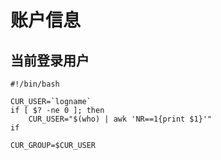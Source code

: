 # 账户信息

## 当前登录用户
```shell
#!/bin/bash

CUR_USER=`logname`
if [ $? -ne 0 ]; then
    CUR_USER="$(who) | awk 'NR==1{print $1}'"
if

CUR_GROUP=$CUR_USER
```
